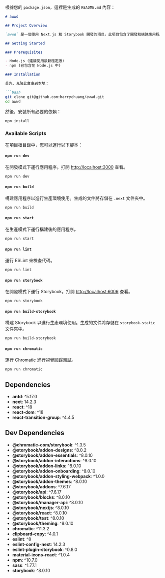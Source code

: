 根據您的 `package.json`，這裡是生成的 `README.md` 內容：

```markdown
# awwd

## Project Overview

`awwd` 是一個使用 Next.js 和 Storybook 開發的項目。此項目包含了開發和構建應用程序所需的各種腳本和依賴。

## Getting Started

### Prerequisites

- Node.js (建議使用最新穩定版)
- npm (已包含在 Node.js 中)

### Installation

首先，克隆此倉庫到本地：

```bash
git clone git@github.com:harrychuang/awwd.git
cd awwd
```

然後，安裝所有必要的依賴：

```bash
npm install
```

### Available Scripts

在項目根目錄中，您可以運行以下腳本：

#### `npm run dev`

在開發模式下運行應用程序。打開 [http://localhost:3000](http://localhost:3000) 查看。

```bash
npm run dev
```

#### `npm run build`

構建應用程序以進行生產環境使用。生成的文件將存儲在 `.next` 文件夾中。

```bash
npm run build
```

#### `npm run start`

在生產模式下運行構建後的應用程序。

```bash
npm run start
```

#### `npm run lint`

運行 ESLint 來檢查代碼。

```bash
npm run lint
```

#### `npm run storybook`

在開發模式下運行 Storybook。打開 [http://localhost:6006](http://localhost:6006) 查看。

```bash
npm run storybook
```

#### `npm run build-storybook`

構建 Storybook 以進行生產環境使用。生成的文件將存儲在 `storybook-static` 文件夾中。

```bash
npm run build-storybook
```

#### `npm run chromatic`

運行 Chromatic 進行視覺回歸測試。

```bash
npm run chromatic
```

## Dependencies

- **antd**: ^5.17.0
- **next**: 14.2.3
- **react**: ^18
- **react-dom**: ^18
- **react-transition-group**: ^4.4.5

## Dev Dependencies

- **@chromatic-com/storybook**: ^1.3.5
- **@storybook/addon-designs**: ^8.0.2
- **@storybook/addon-essentials**: ^8.0.10
- **@storybook/addon-interactions**: ^8.0.10
- **@storybook/addon-links**: ^8.0.10
- **@storybook/addon-onboarding**: ^8.0.10
- **@storybook/addon-styling-webpack**: ^1.0.0
- **@storybook/addon-themes**: ^8.0.10
- **@storybook/addons**: ^7.6.17
- **@storybook/api**: ^7.6.17
- **@storybook/blocks**: ^8.0.10
- **@storybook/manager-api**: ^8.0.10
- **@storybook/nextjs**: ^8.0.10
- **@storybook/react**: ^8.0.10
- **@storybook/test**: ^8.0.10
- **@storybook/theming**: ^8.0.10
- **chromatic**: ^11.3.2
- **clipboard-copy**: ^4.0.1
- **eslint**: ^8
- **eslint-config-next**: 14.2.3
- **eslint-plugin-storybook**: ^0.8.0
- **material-icons-react**: ^1.0.4
- **npm**: ^10.7.0
- **sass**: ^1.77.1
- **storybook**: ^8.0.10
